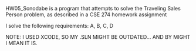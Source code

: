 HW05_Sonodabe is a program that attempts to solve the Traveling Sales Person problem, as described in a CSE 274 homework assignment

I solve the following requirements:
A, B, C, D

NOTE: I USED XCODE, SO MY .SLN MIGHT BE OUTDATED... AND BY MIGHT I MEAN IT IS.
